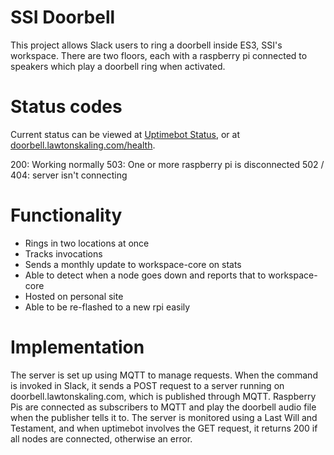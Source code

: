 # SSI Doorbell

This project allows Slack users to ring a doorbell inside ES3, SSI's workspace. There are two floors, each with a raspberry pi connected to speakers which play a doorbell ring when activated. 

# Status codes
Current status can be viewed at [Uptimebot Status](https://stats.uptimerobot.com/GGkjip9rBK), or at [doorbell.lawtonskaling.com/health](doorbell.lawtonskaling.com/health).

200: Working normally
503: One or more raspberry pi is disconnected
502 / 404: server isn't connecting


# Functionality
- Rings in two locations at once
- Tracks invocations
- Sends a monthly update to workspace-core on stats
- Able to detect when a node goes down and reports that to workspace-core
- Hosted on personal site
- Able to be re-flashed to a new rpi easily

# Implementation
The server is set up using MQTT to manage requests. When the command is invoked in Slack, it sends a POST request to a server running on doorbell.lawtonskaling.com, which is published through MQTT. Raspberry Pis are connected as subscribers to MQTT and play the doorbell audio file when the publisher tells it to. The server is monitored using a Last Will and Testament, and when uptimebot involves the GET request, it returns 200 if all nodes are connected, otherwise an error. 